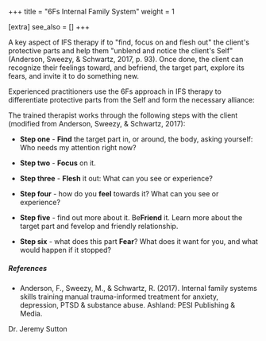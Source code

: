 +++
title = "6Fs Internal Family System"
weight = 1

[extra]
see_also = []
+++

A key aspect of IFS therapy if to "find, focus on and flesh out" the client's protective parts and help them "unblend and notice the client's Self" (Anderson, Sweezy, & Schwartz, 2017, p. 93). Once done, the client can recognize their feelings toward, and befriend, the target part, explore its fears, and invite it to do something new.

Experienced practitioners use the 6Fs approach in IFS therapy to differentiate protective parts from the Self and form the necessary alliance:

The trained therapist works through the following steps with the client (modified from Anderson, Sweezy, & Schwartz, 2017):

- **Step one** - **Find** the target part in, or around, the body, asking yourself: Who needs my attention right now?

- **Step two** - **Focus** on it.

- **Step three** - **Flesh** it out: What can you see or experience?

- **Step four** - how do you **feel** towards it? What can you see or experience?

- **Step five** - find out more about it. Be**Friend** it. Learn more about the target part and fevelop and friendly relationship.

- **Step six** - what does this part **Fear**? What does it want for you, and what would happen if it stopped?

##### References
- Anderson, F., Sweezy, M., & Schwartz, R. (2017). Internal family systems skills training manual trauma-informed treatment for anxiety, depression, PTSD & substance abuse. Ashland: PESI Publishing & Media.


Dr. Jeremy Sutton